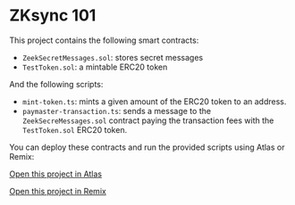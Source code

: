 # ZKsync 101

This project contains the following smart contracts:

- `ZeekSecretMessages.sol`: stores secret messages
- `TestToken.sol`: a mintable ERC20 token

And the following scripts:

- `mint-token.ts`: mints a given amount of the ERC20 token to an address.
- `paymaster-transaction.ts`: sends a message to the `ZeekSecreMessages.sol` contract paying the transaction fees with the `TestToken.sol` ERC20 token.
  

You can deploy these contracts and run the provided scripts using Atlas or Remix:

[Open this project in Atlas](https://app.atlaszk.com/projects?template=https://github.com/uF4No/zksync-101-quickstart&open=/contracts/ZeekSecretMessages.sol&chainId=300)

[Open this project in Remix](https://remix.ethereum.org/#url=https://github.com/uF4No/zksync-101-quickstart/blob/master/contracts/ZeekSecretMessages.sol)

